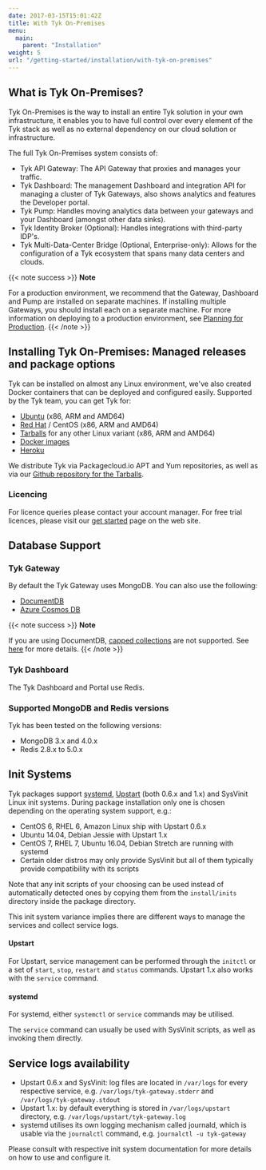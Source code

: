 ```yaml
---
date: 2017-03-15T15:01:42Z
title: With Tyk On-Premises
menu: 
  main:
    parent: "Installation"
weight: 5
url: "/getting-started/installation/with-tyk-on-premises"
---
```


## What is Tyk On-Premises?

Tyk On-Premises is the way to install an entire Tyk solution in your own infrastructure, it enables you to have full control over every element of the Tyk stack as well as no external dependency on our cloud solution or infrastructure.

The full Tyk On-Premises system consists of:

*   Tyk API Gateway: The API Gateway that proxies and manages your traffic.
*   Tyk Dashboard: The management Dashboard and integration API for managing a cluster of Tyk Gateways, also shows analytics and features the Developer portal.
*   Tyk Pump: Handles moving analytics data between your gateways and your Dashboard (amongst other data sinks).
*   Tyk Identity Broker (Optional): Handles integrations with third-party IDP's.
*   Tyk Multi-Data-Center Bridge (Optional, Enterprise-only): Allows for the configuration of a Tyk ecosystem that spans many data centers and clouds.

{{< note success >}}
**Note**  

For a production environment, we recommend that the Gateway, Dashboard and Pump are installed on separate machines. If installing multiple Gateways, you should install each on a separate machine. For more information on deploying to a production environment, see [Planning for Production](/docs/planning-for-production/).
{{< /note >}}

## Installing Tyk On-Premises: Managed releases and package options

Tyk can be installed on almost any Linux environment, we've also created Docker containers that can be deployed and configured easily. Supported by the Tyk team, you can get Tyk for:

* [Ubuntu](/docs/getting-started/installation/with-tyk-on-premises/on-ubuntu/) (x86, ARM and AMD64)
* [Red Hat](/docs/getting-started/installation/with-tyk-on-premises/redhat-rhel-centos/) / CentOS (x86, ARM and AMD64)
* [Tarballs](https://github.com/TykTechnologies/tyk/releases) for any other Linux variant (x86, ARM and AMD64)
* [Docker images](https://hub.docker.com/u/tykio/)
* [Heroku](/docs/getting-started/with-tyk-on-premises/installation/on-heroku/)

We distribute Tyk via Packagecloud.io APT and Yum repositories, as well as via our [Github repository for the Tarballs](http://upstart.ubuntu.com/cookbook/).

### Licencing

For licence queries please contact your account manager. For free trial licences, please visit our [get started](https://tyk.io/get-started/) page on the web site.

## Database Support

### Tyk Gateway

By default the Tyk Gateway uses MongoDB. You can also use the following:

* [DocumentDB](https://aws.amazon.com/documentdb/)
* [Azure Cosmos DB](https://docs.microsoft.com/en-us/azure/cosmos-db/introduction)

{{< note success >}}
**Note**  

If you are using DocumentDB, [capped collections](/docs/analytics-and-reporting/capping-analytics-data-storage/) are not supported. See [here](https://docs.aws.amazon.com/documentdb/latest/developerguide/mongo-apis.html) for more details.
{{< /note >}}

### Tyk Dashboard

The Tyk Dashboard and Portal use Redis.

### Supported MongoDB and Redis versions

Tyk has been tested on the following versions:

- MongoDB 3.x and 4.0.x
- Redis 2.8.x to 5.0.x

## Init Systems

Tyk packages support [systemd](https://www.freedesktop.org/wiki/Software/systemd/), [Upstart](http://upstart.ubuntu.com/cookbook/) (both 0.6.x and 1.x) and SysVinit Linux init systems. During package installation only one is chosen depending on the operating system support, e.g.:

*   CentOS 6, RHEL 6, Amazon Linux ship with Upstart 0.6.x
*   Ubuntu 14.04, Debian Jessie with Upstart 1.x
*   CentOS 7, RHEL 7, Ubuntu 16.04, Debian Stretch are running with systemd
*   Certain older distros may only provide SysVinit but all of them typically provide compatibility with its scripts

Note that any init scripts of your choosing can be used instead of automatically detected ones by copying them from the `install/inits` directory inside the package directory.

This init system variance implies there are different ways to manage the services and collect service logs.

#### Upstart
For Upstart, service management can be performed through the `initctl` or a set of `start`, `stop`, `restart` and `status` commands. Upstart 1.x also works with the `service` command.

#### systemd 
For systemd, either `systemctl` or `service` commands may be utilised.

The `service` command can usually be used with SysVinit scripts, as well as invoking them directly.

## Service logs availability ##

*   Upstart 0.6.x and SysVinit: log files are located in `/var/logs` for every respective service, e.g. `/var/logs/tyk-gateway.stderr` and `/var/logs/tyk-gateway.stdout`
*   Upstart 1.x: by default everything is stored in `/var/logs/upstart` directory, e.g. `/var/logs/upstart/tyk-gateway.log`
*   systemd utilises its own logging mechanism called journald, which is usable via the `journalctl` command, e.g. `journalctl -u tyk-gateway`


Please consult with respective init system documentation for more details on how to use and configure it.
